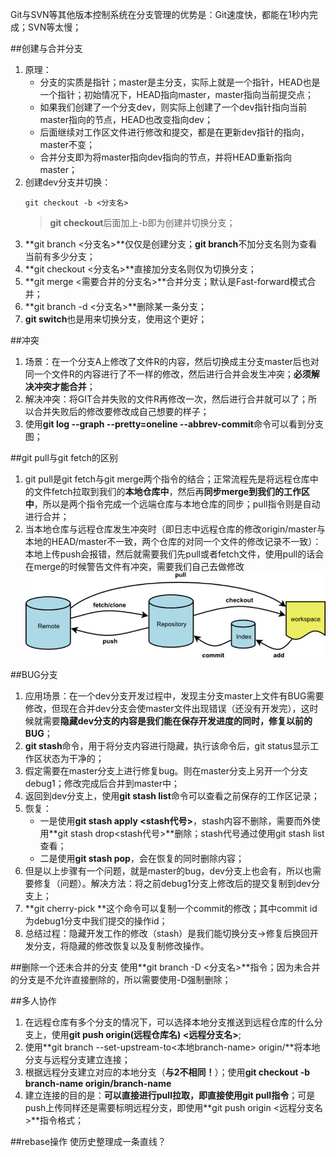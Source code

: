 Git与SVN等其他版本控制系统在分支管理的优势是：Git速度快，都能在1秒内完成；SVN等太慢；

##创建与合并分支
1. 原理：
    * 分支的实质是指针；master是主分支，实际上就是一个指针，HEAD也是一个指针；初始情况下，HEAD指向master，master指向当前提交点；
    * 如果我们创建了一个分支dev，则实际上创建了一个dev指针指向当前master指向的节点，HEAD也改变指向dev；
    * 后面继续对工作区文件进行修改和提交，都是在更新dev指针的指向，master不变；
    * 合并分支即为将master指向dev指向的节点，并将HEAD重新指向master；
2. 创建dev分支并切换：
    ```
    git checkout -b <分支名>
    ```
    >**git checkout**后面加上-b即为创建并切换分支；
3. **git branch <分支名>**仅仅是创建分支；**git branch**不加分支名则为查看当前有多少分支；
4. **git checkout <分支名>**直接加分支名则仅为切换分支；
5. **git merge <需要合并的分支名>**合并分支；默认是Fast-forward模式合并；
6. **git branch -d <分支名>**删除某一条分支；
7. **git switch**也是用来切换分支，使用这个更好；

##冲突
1. 场景：在一个分支A上修改了文件R的内容，然后切换成主分支master后也对同一个文件R的内容进行了不一样的修改，然后进行合并会发生冲突；**必须解决冲突才能合并**；
2. 解决冲突：将GIT合并失败的文件R再修改一次，然后进行合并就可以了；所以合并失败后的修改要修改成自己想要的样子；
3. 使用**git log --graph --pretty=oneline --abbrev-commit**命令可以看到分支图；

##git pull与git fetch的区别
1. git pull是git fetch与git merge两个指令的结合；正常流程先是将远程仓库中的文件fetch拉取到我们的**本地仓库中**，然后再**同步merge到我们的工作区中**，所以是两个指令完成一个远端仓库与本地仓库的同步；pull指令则是自动进行合并；
2. 当本地仓库与远程仓库发生冲突时（即日志中远程仓库的修改origin/master与本地的HEAD/master不一致，两个仓库的对同一个文件的修改记录不一致）：本地上传push会报错，然后就需要我们先pull或者fetch文件，使用pull的话会在merge的时候警告文件有冲突，需要我们自己去做修改
![git远程与本地操作示意图.jpg](img/git远程与本地操作示意图.jpg "git远程与本地操作示意图")

##BUG分支
1. 应用场景：在一个dev分支开发过程中，发现主分支master上文件有BUG需要修改，但现在合并dev分支会使master文件出现错误（还没有开发完），这时候就需要**隐藏dev分支的内容是我们能在保存开发进度的同时，修复以前的BUG**；
2. **git stash**命令，用于将分支内容进行隐藏，执行该命令后，git status显示工作区状态为干净的；
3. 假定需要在master分支上进行修复bug。则在master分支上另开一个分支debug1；修改完成后合并到master中；
4. 返回到dev分支上，使用**git stash list**命令可以查看之前保存的工作区记录；
5. 恢复：
    * 一是使用**git stash apply <stash代号>**，stash内容不删除，需要而外使用**git stash drop<stash代号>**删除；stash代号通过使用git stash list查看；
    * 二是使用**git stash pop**，会在恢复的同时删除内容；
6. 但是以上步骤有一个问题，就是master的bug，dev分支上也会有，所以也需要修复（问题）。解决方法：将之前debug1分支上修改后的提交复制到dev分支上；
7. **git cherry-pick <commit id>**这个命令可以复制一个commit的修改；其中commit id为debug1分支中我们提交的操作id；
8. 总结过程：隐藏开发工作的修改（stash）是我们能切换分支->修复后换回开发分支，将隐藏的修改恢复以及复制修改操作。

##删除一个还未合并的分支
使用**git branch -D <分支名>**指令；因为未合并的分支是不允许直接删除的，所以需要使用-D强制删除；

##多人协作
1. 在远程仓库有多个分支的情况下，可以选择本地分支推送到远程仓库的什么分支上，使用**git push origin(远程仓库名) <远程分支名>**;
2. 使用**git branch --set-upstream-to<本地branch-name> origin/<branch-name>**将本地分支与远程分支建立连接；
3. 根据远程分支建立对应的本地分支（**与2不相同！**）；使用**git checkout -b branch-name origin/branch-name**
4. 建立连接的目的是：**可以直接进行pull拉取，即直接使用git pull指令**；可是push上传同样还是需要标明远程分支，即使用**git push origin <远程分支名>**指令格式；

##rebase操作
使历史整理成一条直线？